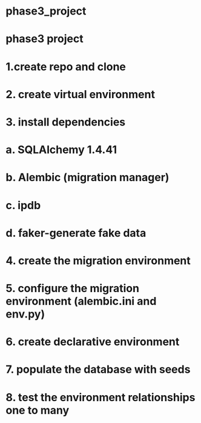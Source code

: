 # phase3_project

# phase3 project

# 1.create repo and clone

# 2. create virtual environment

# 3. install dependencies

# a. SQLAlchemy 1.4.41

# b. Alembic (migration manager)

# c. ipdb

# d. faker-generate fake data

# 4. create the migration environment

# 5. configure the migration environment (alembic.ini and env.py)

# 6. create declarative environment

# 7. populate the database with seeds

# 8. test the environment relationships one to many
